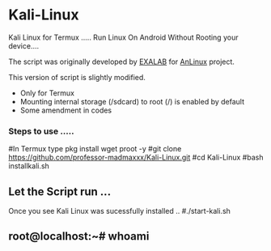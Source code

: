 # Kali-Linux
Kali Linux for Termux .....
Run Linux On Android Without Rooting your device....

The script was originally developed by <a href="https://github.com/EXALAB">EXALAB</a> for <a href="https://github.com/EXALAB/AnLinux-App">AnLinux</a> project.</br>

This version of script is slightly modified.</br>
- Only for Termux 
- Mounting internal storage (/sdcard) to root (/) is enabled by default
- Some amendment in codes 

### Steps to use .....
#In Termux type pkg install wget proot -y
#git clone https://github.com/professor-madmaxxx/Kali-Linux.git
#cd Kali-Linux
#bash installkali.sh
## Let the Script run ...
Once you see Kali Linux was sucessfully installed ..
#./start-kali.sh

## root@localhost:~# whoami
